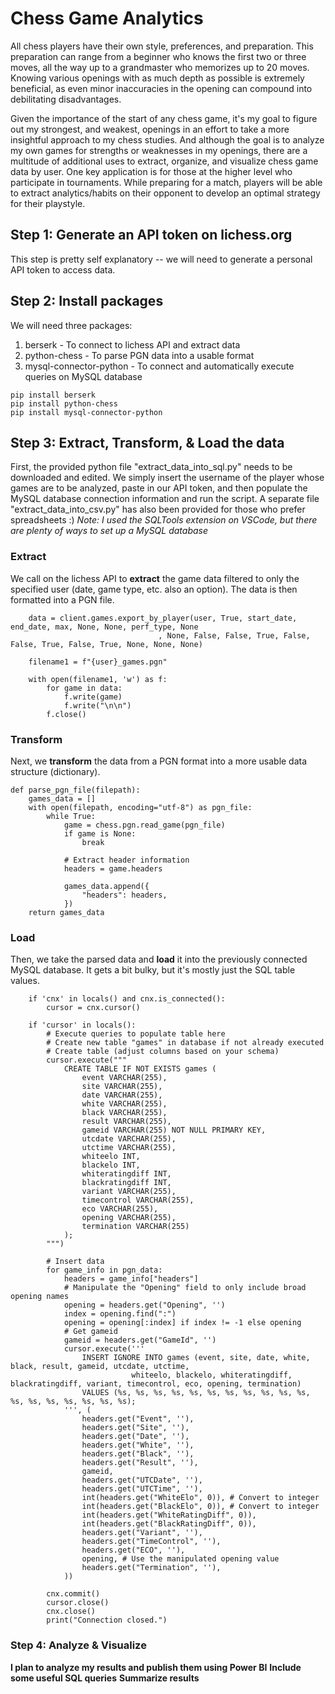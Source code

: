 # Chess Game Analytics

All chess players have their own style, preferences, and preparation. This preparation can range from a beginner who knows the first two or three moves, all the way up to a grandmaster who memorizes up to 20 moves. Knowing various openings with as much depth as possible is extremely beneficial, as even minor inaccuracies in the opening can compound into debilitating disadvantages.

Given the importance of the start of any chess game, it's my goal to figure out my strongest, and weakest, openings in an effort to take a more insightful approach to my chess studies. And although the goal is to analyze my own games for strengths or weaknesses in my openings, there are a multitude of additional uses to extract, organize, and visualize chess game data by user. One key application is for those at the higher level who participate in tournaments. While preparing for a match, players will be able to extract analytics/habits on their opponent to develop an optimal strategy for their playstyle.

## Step 1: Generate an API token on lichess.org
This step is pretty self explanatory -- we will need to generate a personal API token to access data.

## Step 2: Install packages
We will need three packages:
1) berserk - To connect to lichess API and extract data
2) python-chess - To parse PGN data into a usable format
3) mysql-connector-python - To connect and automatically execute queries on MySQL database

```
pip install berserk
pip install python-chess
pip install mysql-connector-python
```

## Step 3: Extract, Transform, & Load the data
First, the provided python file "extract_data_into_sql.py" needs to be downloaded and edited. We simply insert the username of the player whose games are to be analyzed, paste in our API token, and then populate the MySQL database connection information and run the script. A separate file "extract_data_into_csv.py" has also been provided for those who prefer spreadsheets :)
*Note: I used the SQLTools extension on VSCode, but there are plenty of ways to set up a MySQL database*
### Extract
We call on the lichess API to **extract** the game data filtered to only the specified user (date, game type, etc. also an option). The data is then formatted into a PGN file.
```
    data = client.games.export_by_player(user, True, start_date, end_date, max, None, None, perf_type, None
                                 , None, False, False, True, False, False, True, False, True, None, None, None)

    filename1 = f"{user}_games.pgn"

    with open(filename1, 'w') as f:
        for game in data:
            f.write(game)
            f.write("\n\n")
        f.close()
```
### Transform
Next, we **transform** the data from a PGN format into a more usable data structure (dictionary).
```
def parse_pgn_file(filepath):
    games_data = []
    with open(filepath, encoding="utf-8") as pgn_file:
        while True:
            game = chess.pgn.read_game(pgn_file)
            if game is None:
                break
            
            # Extract header information
            headers = game.headers
            
            games_data.append({
                "headers": headers,
            })
    return games_data
```
### Load
Then, we take the parsed data and **load** it into the previously connected MySQL database. It gets a bit bulky, but it's mostly just the SQL table values.
```
    if 'cnx' in locals() and cnx.is_connected():
        cursor = cnx.cursor()
    
    if 'cursor' in locals():
        # Execute queries to populate table here
        # Create new table "games" in database if not already executed
        # Create table (adjust columns based on your schema)
        cursor.execute("""
            CREATE TABLE IF NOT EXISTS games (
                event VARCHAR(255),
                site VARCHAR(255),
                date VARCHAR(255),
                white VARCHAR(255),
                black VARCHAR(255),
                result VARCHAR(255),
                gameid VARCHAR(255) NOT NULL PRIMARY KEY,
                utcdate VARCHAR(255),
                utctime VARCHAR(255),
                whiteelo INT,
                blackelo INT,
                whiteratingdiff INT,
                blackratingdiff INT,
                variant VARCHAR(255),
                timecontrol VARCHAR(255),
                eco VARCHAR(255),
                opening VARCHAR(255),
                termination VARCHAR(255)
            );
        """)

        # Insert data
        for game_info in pgn_data:
            headers = game_info["headers"]
            # Manipulate the "Opening" field to only include broad opening names
            opening = headers.get("Opening", '')
            index = opening.find(":")
            opening = opening[:index] if index != -1 else opening
            # Get gameid
            gameid = headers.get("GameId", '')
            cursor.execute('''
                INSERT IGNORE INTO games (event, site, date, white, black, result, gameid, utcdate, utctime, 
                           whiteelo, blackelo, whiteratingdiff, blackratingdiff, variant, timecontrol, eco, opening, termination)
                VALUES (%s, %s, %s, %s, %s, %s, %s, %s, %s, %s, %s, %s, %s, %s, %s, %s, %s, %s);
            ''', (
                headers.get("Event", ''),
                headers.get("Site", ''),
                headers.get("Date", ''),
                headers.get("White", ''),
                headers.get("Black", ''),
                headers.get("Result", ''),
                gameid,
                headers.get("UTCDate", ''),
                headers.get("UTCTime", ''),
                int(headers.get("WhiteElo", 0)), # Convert to integer
                int(headers.get("BlackElo", 0)), # Convert to integer
                int(headers.get("WhiteRatingDiff", 0)),
                int(headers.get("BlackRatingDiff", 0)),
                headers.get("Variant", ''),
                headers.get("TimeControl", ''),
                headers.get("ECO", ''),
                opening, # Use the manipulated opening value
                headers.get("Termination", ''),
            ))

        cnx.commit()
        cursor.close()
        cnx.close()
        print("Connection closed.")
```

### Step 4: Analyze & Visualize
**I plan to analyze my results and publish them using Power BI**
**Include some useful SQL queries**
**Summarize results**
